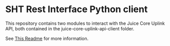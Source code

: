 # SHT Rest Interface Python client

This repository contains two modules to interact with the Juice Core Uplink 
API, both contained in the juice-core-uplink-api-client folder.

See [This Readme](juice-core-uplink-api-client/README.md) for more information.